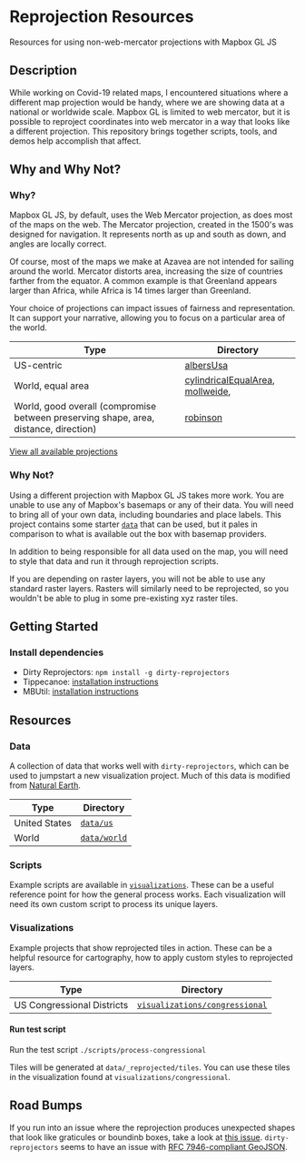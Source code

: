 # Reprojection Resources

Resources for using non-web-mercator projections with Mapbox GL JS

## Description

While working on Covid-19 related maps, I encountered situations where a different map projection would be handy, where we are showing data at a national or worldwide scale. Mapbox GL is limited to web mercator, but it is possible to reproject coordinates into web mercator in a way that looks like a different projection. This repository brings together scripts, tools, and demos help accomplish that affect.

## Why and Why Not?

### Why?

Mapbox GL JS, by default, uses the Web Mercator projection, as does most of the maps on the web. The Mercator projection, created in the 1500's was designed for navigation. It represents north as up and south as down, and angles are locally correct.

Of course, most of the maps we make at Azavea are not intended for sailing around the world. Mercator distorts area, increasing the size of countries farther from the equator. A common example is that Greenland appears larger than Africa, while Africa is 14 times larger than Greenland.

Your choice of projections can impact issues of fairness and representation. It can support your narrative, allowing you to focus on a particular area of the world.

| Type                                                                                 | Directory                                                                                                                                                   |
| ------------------------------------------------------------------------------------ | ----------------------------------------------------------------------------------------------------------------------------------------------------------- |
| US-centric                                                                           | [albersUsa](https://github.com/d3/d3-geo/blob/master/README.md#geoAlbersUsa)                                                                                |
| World, equal area                                                                    | [cylindricalEqualArea](https://github.com/d3/d3-geo-projection#geoCylindricalEqualArea), [mollweide](https://github.com/d3/d3-geo-projection#geoMollweide), |
| World, good overall (compromise between preserving shape, area, distance, direction) | [robinson](https://en.wikipedia.org/wiki/Robinson_projection)                                                                                               |

[View all available projections](https://github.com/developmentseed/dirty-reprojectors/tree/master/projections)

### Why Not?

Using a different projection with Mapbox GL JS takes more work. You are unable to use any of Mapbox's basemaps or any of their data. You will need to bring all of your own data, including boundaries and place labels. This project contains some starter [`data`](/../../data/) that can be used, but it pales in comparison to what is available out the box with basemap providers.

In addition to being responsible for all data used on the map, you will need to style that data and run it through reprojection scripts.

If you are depending on raster layers, you will not be able to use any standard raster layers. Rasters will similarly need to be reprojected, so you wouldn't be able to plug in some pre-existing xyz raster tiles.

## Getting Started

### Install dependencies

- Dirty Reprojectors: `npm install -g dirty-reprojectors`
- Tippecanoe: [installation instructions](https://github.com/mapbox/tippecanoe#installation)
- MBUtil: [installation instructions](https://github.com/mapbox/mbutil#installation)

## Resources

### Data

A collection of data that works well with `dirty-reprojectors`, which can be used to jumpstart a new visualization project. Much of this data is modified from [Natural Earth](https://www.naturalearthdata.com/).

| Type          | Directory                         |
| ------------- | --------------------------------- |
| United States | [`data/us`](/../../data/us)       |
| World         | [`data/world`](/../../data/world) |

### Scripts

Example scripts are available in [`visualizations`](/../../visualizations). These can be a useful reference point for how the general process works. Each visualization will need its own custom script to process its unique layers.

### Visualizations

Example projects that show reprojected tiles in action. These can be a helpful resource for cartography, how to apply custom styles to reprojected layers.

| Type                       | Directory                                                             |
| -------------------------- | --------------------------------------------------------------------- |
| US Congressional Districts | [`visualizations/congressional`](/../../visualizations/congressional) |

#### Run test script

Run the test script
`./scripts/process-congressional`

Tiles will be generated at `data/_reprojected/tiles`. You can use these tiles in the visualization found at `visualizations/congressional`.

## Road Bumps

If you run into an issue where the reprojection produces unexpected shapes that look like graticules or boundinb boxes, take a look at [this issue](https://github.com/developmentseed/dirty-reprojectors/issues/13). `dirty-reprojectors` seems to have an issue with [RFC 7946-compliant GeoJSON](https://github.com/developmentseed/dirty-reprojectors/issues/13#issuecomment-662715598).
